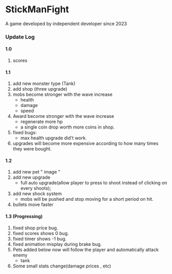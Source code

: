 # StickManFight
 A game developed by independent developer since 2023


### Update Log
#### 1.0
1. scores
#### 1.1
1. add new monster type (Tank)
2. add shop (three upgrade)
3. mobs become stronger with the wave increase
    * health
    * damage
    * speed
4. Award become stronger with the wave increase
    * regenerate more hp 
    * a single coin drop worth more coins in shop. 
5. fixed bugs:
    * max health upgrade did't work.
6. upgrades will become more expensive according to how many times they were bought.
#### 1.2
1. add new pet " image "
2. add new upgrade
    * full auto upgrade(allow player to press to shoot instead of clicking on every shoots);
3. add new shock system
    * mobs will be pushed and stop moving for a short period on hit.
4. bullets move faster
#### 1.3 (Progressing)
1. fixed shop price bug.
2. fixed scores shows 0 bug.
3. fixed timer shows -1 bug.
4. fixed animation misplay during brake bug.
5. Pets added below now will follow the player and automatically attack enemy
    * tank
6. Some small stats change(damage prices , etc)
